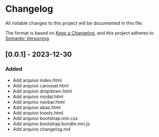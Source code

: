 # Changelog

All notable changes to this project will be documented in this file.

The format is based on [Keep a Changelog](https://keepachangelog.com/en/1.0.0/),
and this project adheres to [Semantic Versioning](https://semver.org/spec/v2.0.0.html).

## [0.0.1] - 2023-12-30

### Added

- Add arquivo index.html
- Add arquivo carousel.html
- Add arquivo dropdown.html
- Add arquivo modal.html
- Add arquivo navbar.html
- Add arquivo abas.html
- Add arquivo toasts.html
- Add arquivo bootstrap.min.css
- Add arquivo bootstrap.bundle.min.js
- Add arquivo changelog.md
